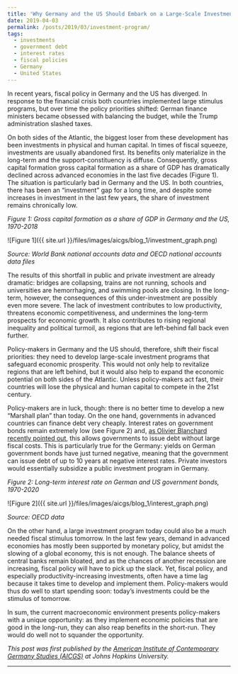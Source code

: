 ```yaml
---
title: 'Why Germany and the US Should Embark on a Large-Scale Investment Program Now'
date: 2019-04-03
permalink: /posts/2019/03/investment-program/
tags:
  - investments
  - government debt 
  - interest rates
  - fiscal policies
  - Germany
  - United States
---
```


In recent years, fiscal policy in Germany and the US has diverged. In response to the financial crisis both countries implemented large stimulus programs, but over time the policy priorities shifted: German finance ministers became obsessed with balancing the budget, while the Trump administration slashed taxes. 

On both sides of the Atlantic, the biggest loser from these development has been investments in physical and human capital. In times of fiscal squeeze, investments are usually abandoned first. Its benefits only materialize in the long-term and the support-constituency is diffuse. Consequently, gross capital formation gross capital formation as a share of GDP has dramatically declined across advanced economies in the last five decades (Figure 1). The situation is particularly bad in Germany and the US. In both countries, there has been an “investment” gap for a long time, and despite some increases in investment in the last few years, the share of investment remains chronically low. 

*Figure 1: Gross capital formation as a share of GDP in Germany and the US, 1970-2018*

![Figure 1]({{ site.url }}/files/images/aicgs/blog_1/investment_graph.png)

*Source: World Bank national accounts data and OECD national accounts data files*


The results of this shortfall in public and private investment are already dramatic: bridges are collapsing, trains are not running, schools and universities are hemorrhaging, and swimming pools are closing. In the long-term, however, the consequences of this under-investment are possibly even more severe. The lack of investment contributes to low productivity, threatens economic competitiveness, and undermines the long-term prospects for economic growth. It also contributes to rising regional inequality and political turmoil, as regions that are left-behind fall back even further.

Policy-makers in Germany and the US should, therefore, shift their fiscal priorities: they need to develop large-scale investment programs that safeguard economic prosperity. This would not only help to revitalize regions that are left behind, but it would also help to expand the economic potential on both sides of the Atlantic. Unless policy-makers act fast, their countries will lose the physical and human capital to compete in the 21st century. 

Policy-makers are in luck, though: there is no better time to develop a new “Marshall plan” than today. On the one hand, governments in advanced countries can finance debt very cheaply. Interest rates on government bonds remain extremely low (see Figure 2) and, [as Olivier Blanchard recently pointed out](https://www.aeaweb.org/aea/2019conference/program/pdf/14020_paper_etZgfbDr.pdf), this allows governments to issue debt without large fiscal costs. This is particularly true for the Germany: yields on German government bonds have just turned negative, meaning that the government can issue debt of up to 10 years at negative interest rates. Private investors would essentially subsidize a public investment program in Germany.

*Figure 2: Long-term interest rate on German and US government bonds, 1970-2020*

![Figure 2]({{ site.url }}/files/images/aicgs/blog_1/interest_graph.png)

*Source: OECD data*

On the other hand, a large investment program today could also be a much needed fiscal stimulus tomorrow. In the last few years, demand in advanced economies has mostly been supported by monetary policy, but amidst the slowing of a global economy, this is not enough. The balance sheets of central banks remain bloated, and as the chances of another recession are increasing, fiscal policy will have to pick up the slack. Yet, fiscal policy, and especially productivity-increasing investments, often have a time lag because it takes time to develop and implement them. Policy-makers would thus do well to start spending soon: today’s investments could be the stimulus of tomorrow. 

In sum, the current macroeconomic environment presents policy-makers with a unique opportunity: as they implement economic policies that are good in the long-run, they can also reap benefits in the short-run. They would do well not to squander the opportunity.


*This post was first published by the [American Institute of Contemporary Germany Studies (AICGS)](https://www.aicgs.org/2019/04/why-germany-and-the-u-s-should-embark-on-a-large-scale-investment-program-now/) at Johns Hopkins University.*

------